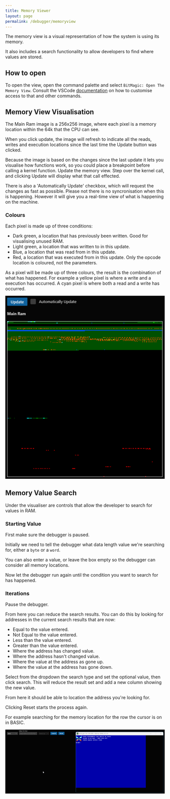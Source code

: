 ```yaml
---
title: Memory Viewer
layout: page
permalink: /debugger/memoryview
---
```


The memory view is a visual representation of how the system is using its memory.

It also includes a search functionality to allow developers to find where values are stored.

## How to open

To open the view, open the command palette and select `BitMagic: Open The Memory View`. Consult the VSCode [documentation](https://code.visualstudio.com/api/extension-guides/command) on how to customise access to that and other commands.

## Memory View Visualisation

The Main Ram image is a 256x256 image, where each pixel is a memory location within the 64k that the CPU can see.

When you click update, the image will refresh to indicate all the reads, writes and execution locations since the last time the Update button was clicked.

Because the image is based on the changes since the last update it lets you visualise how functions work, so you could place a breakpoint before calling a kernel function. Update the memory view. Step over the kernel call, and clicking Update will display what that call effected.

There is also a 'Automatically Update' checkbox, which will request the changes as fast as possible. Please not there is no syncronisation when this is happening. However it will give you a real-time view of what is happening on the machine.

### Colours

Each pixel is made up of three conditions:

- Dark green, a location that has previously been written. Good for visualising unused RAM.
- Light green, a location that was written to in this update.
- Blue, a location that was read from in this update.
- Red, a location that was executed from in this update. Only the opcode location is coloured, not the parameters.

As a pixel will be made up of three colours, the result is the combination of what has happened. For example a yellow pixel is where a write and a execution has occurred. A cyan pixel is where both a read and a write has occurred.

![Memory Visualiser](/Images/MemoryViewExample.png)

## Memory Value Search

Under the visualiser are controls that allow the developer to search for values in RAM.

### Starting Value

First make sure the debugger is paused.

Initially we need to tell the debugger what data length value we're searching for, either a `byte` or a `word`.

You can also enter a value, or leave the box empty so the debugger can consider all memory locations.

Now let the debugger run again until the condition you want to search for has happened.

### Iterations

Pause the debugger.

From here you can reduce the search results. You can do this by looking for addresses in the current search results that are now:

- Equal to the value entered.
- Not Equal to the value entered.
- Less than the value entered.
- Greater than the value entered.
- Where the address has changed value.
- Where the address hasn't changed value.
- Where the value at the address as gone up.
- Where the value at the address has gone down.

Select from the dropdown the search type and set the optional value, then click search. This will reduce the result set and add a new column showing the new value.

From here it should be able to location the address you're looking for.

Clicking Reset starts the process again.

For example searching for the memory location for the row the cursor is on in BASIC.

![Cursor Row Search](/Images/memorysearch.gif)
